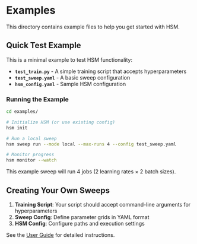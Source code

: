 # Examples

This directory contains example files to help you get started with HSM.

## Quick Test Example

This is a minimal example to test HSM functionality:

- **`test_train.py`** - A simple training script that accepts hyperparameters
- **`test_sweep.yaml`** - A basic sweep configuration
- **`hsm_config.yaml`** - Sample HSM configuration

### Running the Example

```bash
cd examples/

# Initialize HSM (or use existing config)
hsm init

# Run a local sweep
hsm sweep run --mode local --max-runs 4 --config test_sweep.yaml

# Monitor progress
hsm monitor --watch
```

This example sweep will run 4 jobs (2 learning rates × 2 batch sizes).

## Creating Your Own Sweeps

1. **Training Script**: Your script should accept command-line arguments for hyperparameters
2. **Sweep Config**: Define parameter grids in YAML format
3. **HSM Config**: Configure paths and execution settings

See the [User Guide](../docs/user_guide/getting_started.md) for detailed instructions.

